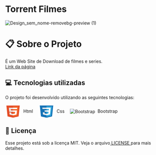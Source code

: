 # Torrent Filmes

![Design_sem_nome-removebg-preview (1)](https://user-images.githubusercontent.com/48367763/150189038-66a8d31f-f24f-4bf1-ac2b-cef7dd1322f5.png)




# 📋 Sobre o Projeto
<p>É um Web Site de Download de filmes e series.<br>
 <a href="https://stanley-felix-bergamo.github.io/Torrent-filmes/">Link da página</a>
</p>

<h2>💻 Tecnologias utilizadas</h2>
O projeto foi desenvolvido utilizando as seguintes tecnologias:
<br/><br/>
<div style="display: inline_block">
  <img align="center" alt="HTML" height="40" width="50" src="https://raw.githubusercontent.com/devicons/devicon/master/icons/html5/html5-original.svg">&nbsp; Html&emsp; 
  <img align="center" alt="CSS" height="40" width="50" src="https://raw.githubusercontent.com/devicons/devicon/master/icons/css3/css3-original.svg">&nbsp; Css&emsp; 
  <img align="center" alt="Bootstrap" height="40" width="50" src="https://camo.githubusercontent.com/84746920d1a9906680c387b3cc8753ee842e996fc8915abd295011e15b594b74/68747470733a2f2f676574626f6f7473747261702e636f6d2f646f63732f352e312f6173736574732f6272616e642f626f6f7473747261702d6c6f676f2d736861646f772e706e67">&nbsp; Bootstrap&emsp; 

</div> 


<h2>📕 Licença</h2>
Esse projeto está sob a licença MIT. Veja o arquivo<a href="https://github.com/Stanley-Felix-Bergamo/Torrent-filmes/blob/master/LICENSE"> LICENSE </a>para mais detalhes.
